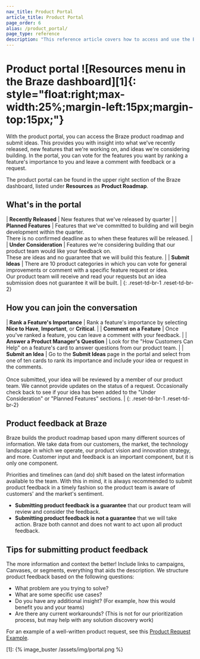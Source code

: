 ```yaml
---
nav_title: Product Portal
article_title: Product Portal
page_order: 6
alias: /product_portal/
page_type: reference
description: "This reference article covers how to access and use the Braze Product Portal from the dashboard."
---
```


# Product portal ![Resources menu in the Braze dashboard][1]{: style="float:right;max-width:25%;margin-left:15px;margin-top:15px;"}

With the product portal, you can access the Braze product roadmap and submit ideas. This provides you with insight into what we've recently released, new features that we're working on, and ideas we're considering building. In the portal, you can vote for the features you want by ranking a feature's importance to you and leave a comment with feedback or a request. 

The product portal can be found in the upper right section of the Braze dashboard, listed under **Resources** as **Product Roadmap**.

## What's in the portal

| __Recently Released__ | New features that we've released by quarter |
| __Planned Features__ | Features that we've committed to building and will begin development within the quarter. <br>There is no confirmed deadline as to when these features will be released. |
| __Under Consideration__ | Features we're considering building that our product team would like your feedback on. <br>These are ideas and no guarantee that we will build this feature. |
| __Submit Ideas__ | There are 10 product categories in which you can vote for general improvements or comment with a specific feature request or idea. <br>Our product team will receive and read your requests but an idea submission does not guarantee it will be built. |
{: .reset-td-br-1 .reset-td-br-2}

## How you can join the conversation

| __Rank a Feature's Importance__ | Rank a feature's importance by selecting **Nice to Have**, **Important**, or **Critical**. |
| __Comment on a Feature__ | Once you've ranked a feature, you can leave a comment with your feedback. |
| __Answer a Product Manager's Question__ | Look for the "How Customers Can Help" on a feature's card to answer questions from our product team. |
| __Submit an Idea__ | Go to the **Submit Ideas** page in the portal and select from one of ten cards to rank its importance and include your idea or request in the comments. <br><br>Once submitted, your idea will be reviewed by a member of our product team. We cannot provide updates on the status of a request. Occasionally check back to see if your idea has been added to the "Under Consideration" or "Planned Features" sections. |
{: .reset-td-br-1 .reset-td-br-2}

## Product feedback at Braze

Braze builds the product roadmap based upon many different sources of information. We take data from our customers, the market, the technology landscape in which we operate, our product vision and innovation strategy, and more. Customer input and feedback is an important component, but it is only one component. 

Priorities and timelines can (and do) shift based on the latest information available to the team. With this in mind, it is always recommended to submit product feedback in a timely fashion so the product team is aware of customers' and the market's sentiment. 

- __Submitting product feedback is a guarantee__ that our product team will review and consider the feedback. 
- __Submitting product feedback is not a guarantee__ that we will take action. Braze both cannot and does not want to act upon all product feedback. 

## Tips for submitting product feedback

The more information and context the better! Include links to campaigns, Canvases, or segments, everything that aids the description. We structure product feedback based on the following questions:

- What problem are you trying to solve?
- What are some specific use cases?
- Do you have any additional insight? (For example, how this would benefit you and your teams)
- Are there any current workarounds? (This is not for our prioritization process, but may help with any solution discovery work) 

For an example of a well-written product request, see this [Product Request Example]({{site.baseurl}}/product_request/). 

[1]: {% image_buster /assets/img/portal.png %}